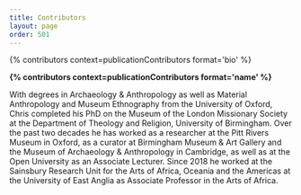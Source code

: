 ```yaml
---
title: Contributors
layout: page
order: 501
---
```


{% contributors context=publicationContributors format='bio' %}


**{% contributors context=publicationContributors format='name' %}**

With degrees in Archaeology & Anthropology as well as Material Anthropology and Museum Ethnography from the University of Oxford, Chris completed his PhD on the Museum of the London Missionary Society at the Department of Theology and Religion, University of Birmingham. Over the past two decades he has worked as a researcher at the Pitt Rivers Museum in Oxford, as a curator at Birmingham Museum & Art Gallery and the Museum of Archaeology & Anthropology in Cambridge, as well as at the Open University as an Associate Lecturer. Since 2018 he worked at the Sainsbury Research Unit for the Arts of Africa, Oceania and the Americas at the University of East Anglia as Associate Professor in the Arts of Africa.